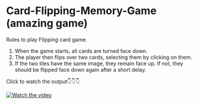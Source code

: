 # Card-Flipping-Memory-Game (amazing game)
Rules to play Flipping card game.  
1. When the game starts, all cards are turned face down. 
2. The player then flips over two cards, selecting them by clicking on them. 
3. If the two tiles have the same image, they remain face up. If not, they should be flipped face down again after a short delay.

Click to watch the output👇👇👇

[![Watch the video](https://firebasestorage.googleapis.com/v0/b/fitnesss-887ea.appspot.com/o/flippergame.png?alt=media&token=8361e66f-76dd-4d7a-91f0-acf7a48710c5)](https://youtu.be/aj-CcXzDo2g)
